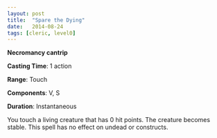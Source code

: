 ```yaml
---
layout: post
title:  "Spare the Dying"
date:   2014-08-24
tags: [cleric, level0]
---
```


**Necromancy cantrip**

**Casting Time**: 1 action

**Range**: Touch

**Components**: V, S

**Duration**: Instantaneous

You touch a living creature that has 0 hit points. The creature becomes stable. This spell has no effect on undead or constructs.
